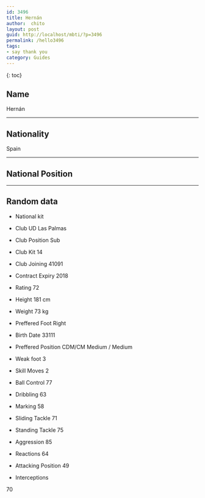 ```yaml
---
id: 3496
title: Hernán
author:  chito 
layout: post
guid: http://localhost/mbti/?p=3496
permalink: /hello3496
tags:
- say thank you
category: Guides
---
```



{: toc}


## Name  
Hernán 

* * *

## Nationality  
Spain 

* * *

## National Position 

* * *

## Random data 

  * National kit 
  * Club 
UD Las Palmas 

  * Club Position 
Sub 

  * Club Kit 
14 

  * Club Joining 
41091 

  * Contract Expiry 
2018 

  * Rating 
72 

  * Height 
181 cm 

  * Weight 
73 kg 

  * Preffered Foot 
Right 

  * Birth Date 
33111 

  * Preffered Position 
CDM/CM Medium / Medium 

  * Weak foot 
3 

  * Skill Moves 
2 

  * Ball Control 
77 

  * Dribbling 
63 

  * Marking 
58 

  * Sliding Tackle 
71 

  * Standing Tackle 
75 

  * Aggression 
85 

  * Reactions 
64 

  * Attacking Position 
49 

  * Interceptions 

70</ul>